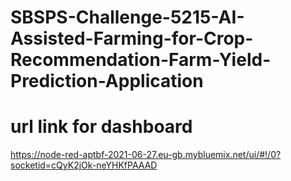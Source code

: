 # SBSPS-Challenge-5215-AI-Assisted-Farming-for-Crop-Recommendation-Farm-Yield-Prediction-Application
# url link for dashboard
https://node-red-aptbf-2021-06-27.eu-gb.mybluemix.net/ui/#!/0?socketid=cQyK2jOk-neYHKfPAAAD
